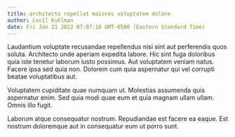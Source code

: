 ```yaml
---
title: architecto repellat maiores voluptatem dolore
author: Cecil Kuhlman
date: Fri Jan 21 2022 07:07:16 GMT-0500 (Eastern Standard Time)
---
```

Laudantium voluptate recusandae repellendus nisi sint aut perferendis quos soluta. Architecto unde aperiam expedita labore. Hic sint fuga doloribus quia iste tenetur laborum iusto possimus. Aut voluptatem veniam natus. Facere ipsa sed quia non. Dolorem cum quia aspernatur qui vel corrupti beatae voluptatibus aut.

 Voluptatem cupiditate quae numquam ut. Molestias assumenda quis aspernatur enim. Sed quia modi quae eum et quia magnam ullam ullam. Omnis illo fugit.

 Laborum atque consequatur nostrum. Repudiandae est facere ea eaque. Est nostrum doloremque aut in consequatur eum ut porro sunt.
